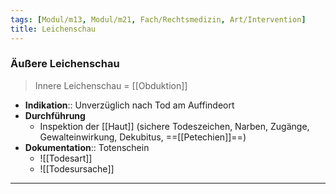 ```yaml
---
tags: [Modul/m13, Modul/m21, Fach/Rechtsmedizin, Art/Intervention]
title: Leichenschau
---
```

### Äußere Leichenschau
> Innere Leichenschau = [[Obduktion]]
- **Indikation**:: Unverzüglich nach Tod am Auffindeort 
- **Durchführung**
	- Inspektion der [[Haut]] (sichere Todeszeichen, Narben, Zugänge, Gewalteinwirkung, Dekubitus, ==[[Petechien]]==)
- **Dokumentation**:: Totenschein
	- ![[Todesart]]
	- ![[Todesursache]]
---